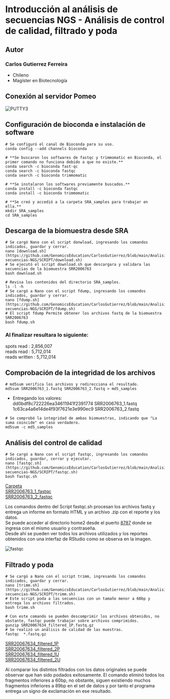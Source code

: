 # Introducción al análisis de secuencias NGS - Análisis de control de calidad, filtrado y poda  

## **Autor**
### Carlos Gutierrez Ferreira  
- Chileno
- Magíster en Biotecnología

## Conexión al servidor Pomeo

![PUTTY3](https://user-images.githubusercontent.com/80927233/119919416-67792b00-bf38-11eb-8e85-ffe2a8c69777.jpg)

## Configuración de bioconda e instalación de software

```
# Se configuró el canal de Bioconda para su uso.
conda config --add channels bioconda 

# **Se buscaron los softwares de fastqc y trimmomatic en Bioconda, el primer comando no funciona debido a que no existe.**
conda search -c bioconda fast-qc
conda search -c bioconda fastqc
conda search -c bioconda trimmomatic 

# **Se instalaron los softwares previamente buscados.**
conda install -c bioconda fastqc
conda install -c bioconda trimmomatic 

# **Se creó y accedió a la carpeta SRA_samples para trabajar en ella.**
mkdir SRA_samples
cd SRA_samples 
```

## Descarga de la biomuestra desde SRA

```
# Se cargó Nano con el script donwload, ingresando los comandos indicados, guardar y cerrar.
nano [download.sh](https://github.com/GenomicsEducation/CarlosGutierrez/blob/main/Analisis-secuencias-NGS/SCRIPT/download.sh) 
# Se ejecutó el script download.sh que descargara y validara las secuencias de la biomuestra SRR2006763
bash download.sh 

# Revisa los contenidos del directorio SRA_samples.
ls -l -h 
# Se cargó a Nano con el script fdump, ingresando los comandos indicados, guardar y cerrar.
nano [fdump.sh](https://github.com/GenomicsEducation/CarlosGutierrez/blob/main/Analisis-secuencias-NGS/SCRIPT/fdump.sh)
# El script fdump Permite obtener los archivos fastq de la biomuestra SRR2006763
bash fdump.sh 
```

### Al finalizar resultara lo siguiente:  

spots read : 2,856,007  
reads read : 5,712,014  
reads written : 5,712,014  

## Comprobación de la integridad de los archivos

```
# md5sum verifica los archivos y redirecciona el resultado. 
md5sum SRR2006763_1.fastq SRR2006763_2.fastq > md5_samples
```

- Entregando los valores:  
dd0bdf8c722226ea34611941f2391774  SRR2006763_1.fastq  
1c63ca4a6e14de4f93f7621e3e990ec9  SRR2006763_2.fastq  

```
# Se comprobó la integridad de ambas biomuestras, indicando que "La suma coincide" en caso verdadero.
md5sum -c md5_samples 
```

## Análisis del control de calidad

```
# Se cargó a Nano con el script fastqc, ingresando los comandos indicados, guardar, cerrar y ejecutar. 
nano [fastqc.sh](https://github.com/GenomicsEducation/CarlosGutierrez/blob/main/Analisis-secuencias-NGS/SCRIPT/fastqc.sh) 
bash fastqc.sh
```

[Carpeta](https://github.com/GenomicsEducation/CarlosGutierrez/blob/main/Analisis-secuencias-NGS/FastQC/)  
[SRR2006763_1_fastqc](https://github.com/GenomicsEducation/CarlosGutierrez/blob/main/Analisis-secuencias-NGS/FastQC/SRR2006763_1_fastqc.html)  
[SRR2006763_2_fastqc](https://github.com/GenomicsEducation/CarlosGutierrez/blob/main/Analisis-secuencias-NGS/FastQC/SRR2006763_2_fastqc.html)  

Los comandos dentro del Script fastqc.sh procesan los archivos fastq y entrega un informe en formato HTML y un archivo .zip con el reporte y los datos.  
Se puede acceder al directorio home2 desde el puerto [8787](http://200.54.220.141:8787/) donde se ingresa con el mismo usuario y contraseña.  
Desde ahí se pueden ver todos los archivos utilizados y los reportes obtenidos con una interfaz de RStudio como se observa en la imagen.

![fastqc](https://user-images.githubusercontent.com/80927233/121597512-cf3a7600-ca0e-11eb-8c0f-803c4dab20d1.png)

## Filtrado y poda

```
# Se cargó a Nano con el script trimm, ingresando los comandos indicados, guardar y cerrar.
nano [trimm.sh](https://github.com/GenomicsEducation/CarlosGutierrez/blob/main/Analisis-secuencias-NGS/SCRIPT/trimm.sh) 
# Este script poda a las secuencias con un tamaño menor a 60bp y entrega los archivos filtrados.
bash trimm.sh 

# Con este comando se pueden descomprimir los archivos obtenidos, no obstante, fastqc puede trabajar sobre archivos comprimidos.
gunzip SRR20067634_filtered_1P.fastq.gz 
# Se realizó un análisis de calidad de las muestras.
fastqc  *.fastq.gz 
```

[SRR20067634_filtered_1P](https://github.com/GenomicsEducation/CarlosGutierrez/blob/main/Analisis-secuencias-NGS/FastQC/SRR20067634_filtered_1P_fastqc.html)  
[SRR20067634_filtered_2P](https://github.com/GenomicsEducation/CarlosGutierrez/blob/main/Analisis-secuencias-NGS/FastQC/SRR20067634_filtered_2P_fastqc.html)  
[SRR20067634_filtered_1U](https://github.com/GenomicsEducation/CarlosGutierrez/blob/main/Analisis-secuencias-NGS/FastQC/SRR20067634_filtered_1U_fastqc.html)  
[SRR20067634_filtered_2U](https://github.com/GenomicsEducation/CarlosGutierrez/blob/main/Analisis-secuencias-NGS/FastQC/SRR20067634_filtered_2U_fastqc.html)  

Al comparar los distintos filtrados con los datos originales se puede observar que han sido podados exitosamente.
El comando eliminó todos los fragmentos inferiores a 60bp, no obstante, siguen existiendo muchos fragmentos inferiores a 89bp en el set de datos y por tanto el programa entrega un signo de exclamación en ese resultado. 

